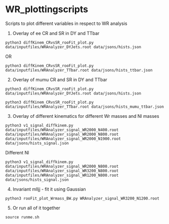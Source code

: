 # WR_plottingscripts
Scripts to plot different variables in respect to WR analysis


1. Overlay of ee CR and SR in DY and TTbar
```
python3 diffKinem_CRvsSR_rooFit_plot.py data/inputfiles/WRAnalyzer_DYJets.root data/jsons/hists.json
```
OR
```
python3 diffKinem_CRvsSR_rooFit_plot.py data/inputfiles/WRAnalyzer_TTbar.root data/jsons/hists_ttbar.json
```

2. Overlay of mumu CR and SR in DY and TTbar
```
python3 diffKinem_CRvsSR_rooFit_plot.py data/inputfiles/WRAnalyzer_DYJets.root data/jsons/hists.json   
```

```
python3 diffKinem_CRvsSR_rooFit_plot.py data/inputfiles/WRAnalyzer_TTbar.root data/jsons/hists_mumu_ttbar.json
```

3. Overlay of different kinematics for different Wr masses and Nl masses
```
python3 v1_signal_diffkinem.py data/inputfiles/WRAnalyzer_signal_WR2000_N400.root data/inputfiles/WRAnalyzer_signal_WR2000_N800.root  data/inputfiles/WRAnalyzer_signal_WR2000_N1900.root data/jsons/hists_signal.json

```
Different Nl
```
python3 v1_signal_diffkinem.py data/inputfiles/WRAnalyzer_signal_WR2000_N800.root data/inputfiles/WRAnalyzer_signal_WR3200_N800.root  data/inputfiles/WRAnalyzer_signal_WR1200_N800.root data/jsons/hists_signal.json

```
4. Invariant mlljj - fit it using Gaussian
```
python3 rooFit_plot_Wrmass_BW.py WRAnalyzer_signal_WR3200_N1200.root
```

5. Or run all of it together
```
source runme.sh
```